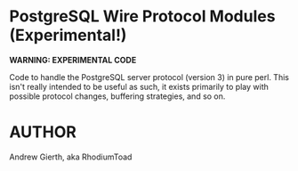 
PostgreSQL Wire Protocol Modules (Experimental!)
================================================

**WARNING: EXPERIMENTAL CODE**

Code to handle the PostgreSQL server protocol (version 3) in pure
perl. This isn't really intended to be useful as such, it exists
primarily to play with possible protocol changes, buffering
strategies, and so on.


AUTHOR
======

Andrew Gierth, aka RhodiumToad


